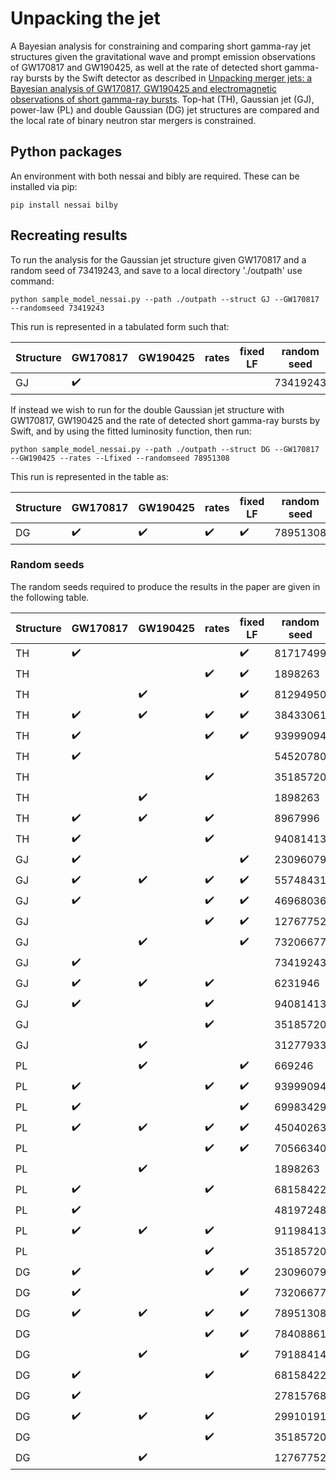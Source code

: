 # Unpacking the jet

A Bayesian analysis for constraining and comparing short gamma-ray jet structures given the gravitational wave and prompt emission observations of GW170817 and GW190425, as well at the rate of detected short gamma-ray bursts by the Swift detector as described in [Unpacking merger jets: a Bayesian analysis of GW170817, GW190425 and electromagnetic observations of short gamma-ray bursts](http://arxiv.org/abs/2305.06275). Top-hat (TH), Gaussian jet (GJ), power-law (PL) and double Gaussian (DG) jet structures are compared and the local rate of binary neutron star mergers is constrained.

## Python packages

An environment with both nessai and bibly are required. These can be installed via pip:

``` pip install nessai bilby ```

## Recreating results

To run the analysis for the Gaussian jet structure given GW170817 and a random seed of 73419243, and save to a local directory './outpath' use command:

``` python sample_model_nessai.py --path ./outpath --struct GJ --GW170817 --randomseed 73419243 ```

This run is represented in a tabulated form such that:

| Structure  | GW170817 | GW190425 | rates | fixed LF | random seed |
| ------------- | ------------- | ------------- | ------------- | ------------- | ------------- |
| GJ  | :heavy_check_mark: |  |  |  | 73419243  |

If instead we wish to run for the double Gaussian jet structure with GW170817, GW190425 and the rate of detected short gamma-ray bursts by Swift, and by using the fitted luminosity function, then run:

``` python sample_model_nessai.py --path ./outpath --struct DG --GW170817 --GW190425 --rates --Lfixed --randomseed 78951308 ```

This run is represented in the table as:

| Structure  | GW170817 | GW190425 | rates | fixed LF | random seed |
| ------------- | ------------- | ------------- | ------------- | ------------- | ------------- |
| DG  | :heavy_check_mark: | :heavy_check_mark: | :heavy_check_mark: | :heavy_check_mark: | 78951308  |

### Random seeds

The random seeds required to produce the results in the paper are given in the following table.

| Structure  | GW170817 | GW190425 | rates | fixed LF | random seed |
| ------------- | ------------- | ------------- | ------------- | ------------- | ------------- |
| TH | :heavy_check_mark: |  |  | :heavy_check_mark: | 81717499 |
| TH |  |  | :heavy_check_mark: | :heavy_check_mark: | 1898263 |
| TH |  | :heavy_check_mark: |  | :heavy_check_mark: | 81294950 |
| TH | :heavy_check_mark: | :heavy_check_mark: | :heavy_check_mark: | :heavy_check_mark: | 38433061 |
| TH | :heavy_check_mark: |  | :heavy_check_mark: | :heavy_check_mark: | 93999094 |
| TH | :heavy_check_mark: |  |  |  | 54520780 |
| TH |  |  | :heavy_check_mark: |  | 35185720 |
| TH |  | :heavy_check_mark: |  |  | 1898263 |
| TH | :heavy_check_mark: | :heavy_check_mark: | :heavy_check_mark: |  | 8967996 |
| TH | :heavy_check_mark: |  | :heavy_check_mark: |  | 94081413 |
| GJ | :heavy_check_mark: |  |  | :heavy_check_mark: | 23096079 |
| GJ | :heavy_check_mark: | :heavy_check_mark: | :heavy_check_mark: | :heavy_check_mark: | 55748431 |
| GJ | :heavy_check_mark: |  | :heavy_check_mark: | :heavy_check_mark: | 46968036 |
| GJ |  |  | :heavy_check_mark: | :heavy_check_mark: | 12767752 |
| GJ |  | :heavy_check_mark: |  | :heavy_check_mark: | 73206677 |
| GJ | :heavy_check_mark: |  |  |  | 73419243 |
| GJ | :heavy_check_mark: | :heavy_check_mark: | :heavy_check_mark: |  | 6231946 |
| GJ | :heavy_check_mark: |  | :heavy_check_mark: |  | 94081413 |
| GJ |  |  | :heavy_check_mark: |  | 35185720 |
| GJ |  | :heavy_check_mark: |  |  | 31277933 |
| PL |  | :heavy_check_mark: |  | :heavy_check_mark: | 669246 |
| PL | :heavy_check_mark: |  | :heavy_check_mark: | :heavy_check_mark: | 93999094 |
| PL | :heavy_check_mark: |  |  | :heavy_check_mark: | 69983429 |
| PL | :heavy_check_mark: | :heavy_check_mark: | :heavy_check_mark: | :heavy_check_mark: | 45040263 |
| PL |  |  | :heavy_check_mark: | :heavy_check_mark: | 70566340 |
| PL |  | :heavy_check_mark: |  |  | 1898263 |
| PL | :heavy_check_mark: |  | :heavy_check_mark: |  | 68158422 |
| PL | :heavy_check_mark: |  |  |  | 48197248 |
| PL | :heavy_check_mark: | :heavy_check_mark: | :heavy_check_mark: |  | 91198413 |
| PL |  |  | :heavy_check_mark: |  | 35185720 |
| DG | :heavy_check_mark: |  | :heavy_check_mark: | :heavy_check_mark: | 23096079 |
| DG | :heavy_check_mark: |  |  | :heavy_check_mark: | 73206677 |
| DG | :heavy_check_mark: | :heavy_check_mark: | :heavy_check_mark: | :heavy_check_mark: | 78951308 |
| DG |  |  | :heavy_check_mark: | :heavy_check_mark: | 78408861 |
| DG |  | :heavy_check_mark: |  | :heavy_check_mark: | 79188414 |
| DG | :heavy_check_mark: |  | :heavy_check_mark: |  | 68158422 |
| DG | :heavy_check_mark: |  |  |  | 27815768 |
| DG | :heavy_check_mark: | :heavy_check_mark: | :heavy_check_mark: |  | 29910191 |
| DG |  |  | :heavy_check_mark: |  | 35185720 |
| DG |  | :heavy_check_mark: |  |  | 12767752 |
